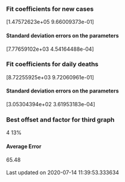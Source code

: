 <h3>Fit coefficients for new cases</h3>
[1.47572623e+05 9.66009373e-01]
<h4>Standard deviation errors on the parameters</h4>
[7.77659102e+03 4.54164488e-04]
<h3>Fit coefficients for daily deaths</h3>
[8.72255925e+03 9.72060961e-01]
<h4>Standard deviation errors on the parameters</h4>
[3.05304394e+02 3.61953183e-04] <br/>
<h3>Best offset and factor for third graph</h3>
4 13%
<h4>Average Error</h4>
65.48
<br /><br />Last updated on 2020-07-14 11:39:53.333634
